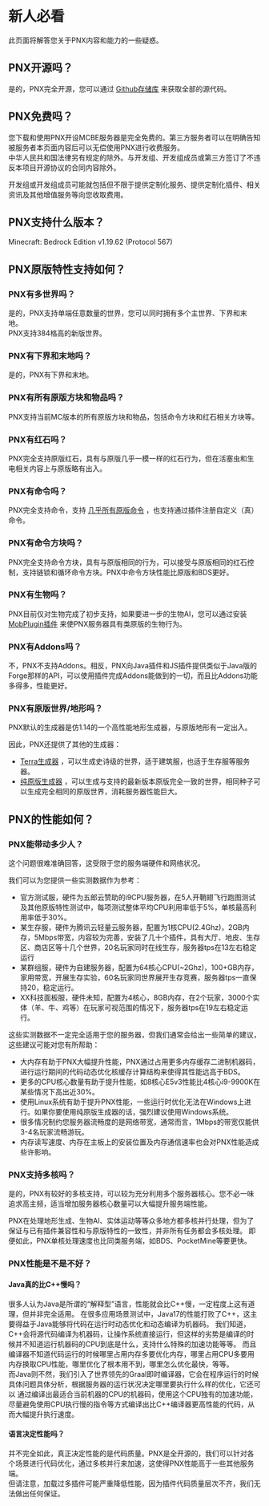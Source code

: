 # 新人必看  

此页面将解答您关于PNX内容和能力的一些疑惑。  

## PNX开源吗？  

是的，PNX完全开源，您可以通过 [Github存储库](https://github.com/PowerNukkitX/PowerNukkitX) 来获取全部的源代码。  

## PNX免费吗？  

您下载和使用PNX开设MCBE服务器是完全免费的。第三方服务者可以在明确告知被服务者本页面内容后可以无偿使用PNX进行收费服务。  
中华人民共和国法律另有规定的除外。与开发组、开发组成员或第三方签订了不违反本项目开源协议的合同内容除外。  

开发组或开发组成员可能就包括但不限于提供定制化服务、提供定制化插件、相关资讯及其他增值服务等向您收取费用。  

## PNX支持什么版本？  

Minecraft: Bedrock Edition v1.19.62 (Protocol 567)  

## PNX原版特性支持如何？  

### PNX有多世界吗？  

是的，PNX支持单端任意数量的世界，您可以同时拥有多个主世界、下界和末地。  
PNX支持384格高的新版世界。  

### PNX有下界和末地吗？ 

是的，PNX有下界和末地。  

### PNX有所有原版方块和物品吗？  

PNX支持当前MC版本的所有原版方块和物品，包括命令方块和红石相关方块等。  

### PNX有红石吗？  

PNX完全支持原版红石，具有与原版几乎一模一样的红石行为，但在活塞虫和生电相关内容上与原版略有出入。  

### PNX有命令吗？  

PNX完全支持命令，支持 [几乎所有原版命令](https://github.com/PowerNukkitX/PowerNukkitX/issues/250) ，也支持通过插件注册自定义（真）命令。  

### PNX有命令方块吗？  

PNX完全支持命令方块，具有与原版相同的行为，可以接受与原版相同的红石控制，支持链锁和循环命令方块。PNX中命令方块性能比原版和BDS更好。  

### PNX有生物吗？  

PNX目前仅对生物完成了初步支持，如果要进一步的生物AI，您可以通过安装 [MobPlugin插件](https://ci.lt-name.com/job/MobPlugin/job/PNX/) 来使PNX服务器具有类原版的生物行为。   

### PNX有Addons吗？  

不，PNX不支持Addons。相反，PNX向Java插件和JS插件提供类似于Java版的Forge那样的API，可以使用插件完成Addons能做到的一切，而且比Addons功能多得多，性能更好。  

### PNX有原版世界/地形吗？  

PNX默认的生成器是仿1.14的一个高性能地形生成器，与原版地形有一定出入。  

因此，PNX还提供了其他的生成器：  
- [Terra生成器](terra.html) ，可以生成史诗级的世界，适于建筑服，也适于生存服等服务器。  
- [纯原版生成器](https://github.com/KCodeYT/VanillaGenerator) ，可以生成与支持的最新版本原版完全一致的世界，相同种子可以生成完全相同的原版世界，消耗服务器性能巨大。  

## PNX的性能如何？  

### PNX能带动多少人？  

这个问题很难准确回答，这受限于您的服务端硬件和网络状况。  

我们可以为您提供一些实测数据作为参考：  

- 官方测试服，硬件为五郎云赞助的i9CPU服务器，在5人开鞘翅飞行跑图测试及其他原版特性测试中，每项测试整体平均CPU利用率低于5%，单核最高利用率低于30%。  
- 某生存服，硬件为腾讯云轻量云服务器，配置为1核CPU(2.4Ghz)，2GB内存，5Mbps带宽，内容较为完善，安装了几十个插件，具有大厅、地皮、生存区、商店区等十几个世界，20名玩家同时在线生存，服务器tps在13左右稳定运行
- 某群组服，硬件为自建服务器，配置为64核心CPU(~2Ghz)，100+GB内存，家用带宽，开展生存实验，60名玩家同世界展开生存竞赛，服务器tps一直保持20，稳定运行。
- XX科技面板服，硬件未知，配置为4核心，8GB内存，在2个玩家，3000个实体（羊、牛、鸡等）在玩家可视范围的情况下，服务器tps在19左右稳定运行。

这些实测数据不一定完全适用于您的服务器，但我们通常会给出一些简单的建议，这些建议可能对您有所帮助：  

- 大内存有助于PNX大幅提升性能，PNX通过占用更多内存缓存二进制机器码，进行运行期间的代码动态优化核缓存计算结构来使得其性能远高于BDS。  
- 更多的CPU核心数量有助于提升性能，如8核心E5v3性能比4核心i9-9900K在某些情况下高出近30%。  
- 使用Linux系统有助于提升PNX性能，一些运行时优化无法在Windows上进行。如果你要使用纯原版生成器的话，强烈建议使用Windows系统。  
- 很多情况制约您服务器流畅度的是网络带宽，通常而言，1Mbps的带宽仅能供3-4名玩家流畅游玩。  
- 内存读写速度、内存在主板上的安装位置及内存通信速率也会对PNX性能造成些许影响。

### PNX支持多核吗？  

是的，PNX有较好的多核支持，可以较为充分利用多个服务器核心。您不必一味追求高主频，适当增加服务器核心数量可以大幅提升服务端性能。  

PNX在处理地形生成、生物AI、实体运动等等众多地方都多核并行处理，但为了保证与已有插件兼容性和与原版特性的一致性，并非所有任务都会多核处理。
即便如此，PNX单核处理速度也比同类服务端，如BDS、PocketMine等要更快。  

### PNX性能是不是不好？  

#### Java真的比C++慢吗？  

很多人认为Java是所谓的“解释型”语言，性能就会比C++慢，一定程度上这有道理，但并非完全适用。
在很多应用场景测试中，Java17的性能打败了C++，这主要得益于Java能够将代码在运行时动态优化和动态编译为机器码。
我们知道，C++会将源代码编译为机器码，让操作系统直接运行，但这样的劣势是编译的时候并不知道运行机器码的CPU到底是什么，支持什么特殊的加速功能等等。
而且编译器不知道代码运行的时候哪里占用内存多要优化内存，哪里占用CPU多要用内存换取CPU性能，哪里优化了根本用不到，哪里怎么优化最快，等等。  
而Java则不然，我们引入了世界领先的Graal即时编译器，它会在程序运行的时候具体问题具体分析，根据服务器的运行状况决定哪里要执行什么样的优化，它还可以
通过编译出最适合当前机器的CPU的机器码，使用这个CPU独有的加速功能，尽量避免使用CPU执行慢的指令等方式编译出比C++编译器更高性能的代码，从而大幅提升执行速度。  

#### 语言决定性能吗？  

并不完全如此，真正决定性能的是代码质量。PNX是全开源的，我们可以针对各个场景进行代码优化，通过多核并行来加速，这使得PNX性能高于一些其他服务端。  
但请注意，加载过多插件可能严重降低性能，因为插件代码质量层次不齐，我们无法做出任何保证。  



